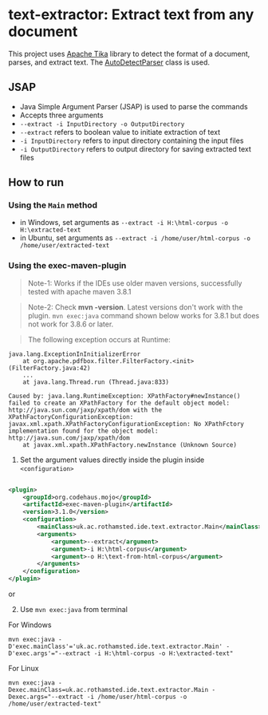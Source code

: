 # text-extractor: Extract text from any document
This project uses [Apache Tika](https://tika.apache.org) library to detect the format of a document, parses, and 
extract text. The [AutoDetectParser](https://tika.apache.org/2.7.0/api/org/apache/tika/parser/AutoDetectParser.html) 
class is used.

## JSAP
- Java Simple Argument Parser (JSAP) is used to parse the commands
- Accepts three arguments
- `--extract -i InputDirectory -o OutputDirectory`
- `--extract` refers to boolean value to initiate extraction of text
- `-i InputDirectory` refers to input directory containing the input files
- `-i OutputDirectory` refers to output directory for saving extracted text files

## How to run
### Using the `Main` method
- in Windows, set arguments as `--extract -i H:\html-corpus -o H:\extracted-text`
- in Ubuntu, set arguments as `--extract -i /home/user/html-corpus -o /home/user/extracted-text`
### Using the exec-maven-plugin

> Note-1: Works if the IDEs use older maven versions, successfully tested with apache maven 3.8.1

> Note-2: Check **mvn -version**. Latest versions don't work with the plugin. `mvn exec:java` command shown below works for 3.8.1 but does not work for 3.8.6 or later.

> The following exception occurs at Runtime: 

```
java.lang.ExceptionInInitializerError
    at org.apache.pdfbox.filter.FilterFactory.<init> (FilterFactory.java:42)
    ...
    at java.lang.Thread.run (Thread.java:833)
```
```
Caused by: java.lang.RuntimeException: XPathFactory#newInstance() failed to create an XPathFactory for the default object model: http://java.sun.com/jaxp/xpath/dom with the XPathFactoryConfigurationException: javax.xml.xpath.XPathFactoryConfigurationException: No XPathFctory implementation found for the object model: http://java.sun.com/jaxp/xpath/dom
    at javax.xml.xpath.XPathFactory.newInstance (Unknown Source)
```




1. Set the argument values directly inside the plugin inside `<configuration>`

```xml

<plugin>
    <groupId>org.codehaus.mojo</groupId>
    <artifactId>exec-maven-plugin</artifactId>
    <version>3.1.0</version>
    <configuration>
        <mainClass>uk.ac.rothamsted.ide.text.extractor.Main</mainClass>
        <arguments>
            <argument>--extract</argument>
            <argument>-i H:\html-corpus</argument>
            <argument>-o H:\text-from-html-corpus</argument>
        </arguments>
    </configuration>
</plugin>
```
or 

2. Use `mvn exec:java` from terminal 

For Windows
```shell
mvn exec:java -D'exec.mainClass'='uk.ac.rothamsted.ide.text.extractor.Main' -D'exec.args'="--extract -i H:\html-corpus -o H:\extracted-text"
```

For Linux
```shell
mvn exec:java -Dexec.mainClass=uk.ac.rothamsted.ide.text.extractor.Main -Dexec.args="--extract -i /home/user/html-corpus -o /home/user/extracted-text"
```